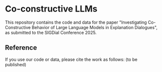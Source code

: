 # Co-constructive LLMs

This repository contains the code and data for the paper "Investigating Co-Constructive Behavior of Large Language Models in Explanation Dialogues", as submitted to the SIGDial Conference 2025.

## Reference
If you use our code or data, please cite the work as follows: (to be published)
